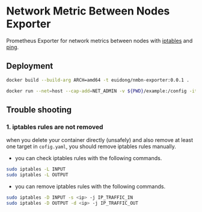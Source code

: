 # Network Metric Between Nodes Exporter

Prometheus Exporter for network metrics between nodes with [iptables](https://github.com/coreos/go-iptables) and [ping](https://github.com/prometheus-community/pro-bing).

## Deployment

```bash
docker build --build-arg ARCH=amd64 -t euidong/nmbn-exporter:0.0.1 .
```

```bash
docker run --net=host --cap-add=NET_ADMIN -v ${PWD}/example:/config -it euidong/nmbn-exporter:0.0.1 ./nmbn-exporter --config.path=/config/config.example.yaml
```

## Trouble shooting

### 1. iptables rules are not removed

when you delete your container directly (unsafely) and also remove at least one target in `cofig.yaml`, you should remove iptables rules manually.

- you can check iptables rules with the following commands.

```bash
sudo iptables -L INPUT
sudo iptables -L OUTPUT
```

- you can remove iptables rules with the following commands.

```bash
sudo iptables -D INPUT -s <ip> -j IP_TRAFFIC_IN
sudo iptables -D OUTPUT -d <ip> -j IP_TRAFFIC_OUT
```
